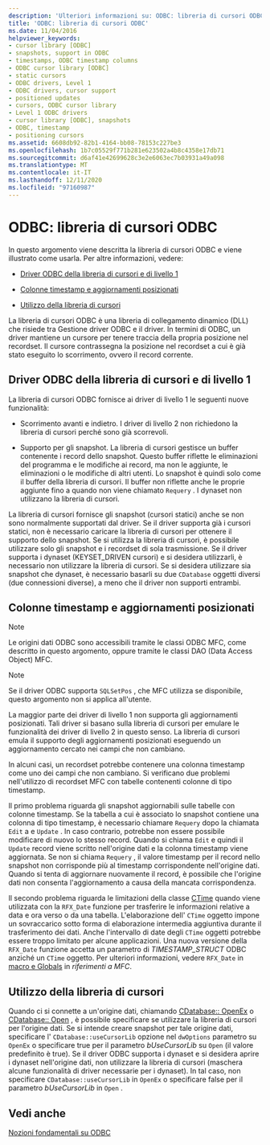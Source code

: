 ```yaml
---
description: 'Ulteriori informazioni su: ODBC: libreria di cursori ODBC'
title: 'ODBC: libreria di cursori ODBC'
ms.date: 11/04/2016
helpviewer_keywords:
- cursor library [ODBC]
- snapshots, support in ODBC
- timestamps, ODBC timestamp columns
- ODBC cursor library [ODBC]
- static cursors
- ODBC drivers, Level 1
- ODBC drivers, cursor support
- positioned updates
- cursors, ODBC cursor library
- Level 1 ODBC drivers
- cursor library [ODBC], snapshots
- ODBC, timestamp
- positioning cursors
ms.assetid: 6608db92-82b1-4164-bb08-78153c227be3
ms.openlocfilehash: 1b7c05529f771b281e623502a4b8c4358e17db71
ms.sourcegitcommit: d6af41e42699628c3e2e6063ec7b03931a49a098
ms.translationtype: MT
ms.contentlocale: it-IT
ms.lasthandoff: 12/11/2020
ms.locfileid: "97160987"
---
```

# <a name="odbc-the-odbc-cursor-library"></a>ODBC: libreria di cursori ODBC

In questo argomento viene descritta la libreria di cursori ODBC e viene illustrato come usarla. Per altre informazioni, vedere:

- [Driver ODBC della libreria di cursori e di livello 1](#_core_the_cursor_library_and_level_1_odbc_drivers)

- [Colonne timestamp e aggiornamenti posizionati](#_core_positioned_updates_and_timestamp_columns)

- [Utilizzo della libreria di cursori](#_core_using_the_cursor_library)

La libreria di cursori ODBC è una libreria di collegamento dinamico (DLL) che risiede tra Gestione driver ODBC e il driver. In termini di ODBC, un driver mantiene un cursore per tenere traccia della propria posizione nel recordset. Il cursore contrassegna la posizione nel recordset a cui è già stato eseguito lo scorrimento, ovvero il record corrente.

## <a name="cursor-library-and-level-1-odbc-drivers"></a><a name="_core_the_cursor_library_and_level_1_odbc_drivers"></a> Driver ODBC della libreria di cursori e di livello 1

La libreria di cursori ODBC fornisce ai driver di livello 1 le seguenti nuove funzionalità:

- Scorrimento avanti e indietro. I driver di livello 2 non richiedono la libreria di cursori perché sono già scorrevoli.

- Supporto per gli snapshot. La libreria di cursori gestisce un buffer contenente i record dello snapshot. Questo buffer riflette le eliminazioni del programma e le modifiche ai record, ma non le aggiunte, le eliminazioni o le modifiche di altri utenti. Lo snapshot è quindi solo come il buffer della libreria di cursori. Il buffer non riflette anche le proprie aggiunte fino a quando non viene chiamato `Requery` . I dynaset non utilizzano la libreria di cursori.

La libreria di cursori fornisce gli snapshot (cursori statici) anche se non sono normalmente supportati dal driver. Se il driver supporta già i cursori statici, non è necessario caricare la libreria di cursori per ottenere il supporto dello snapshot. Se si utilizza la libreria di cursori, è possibile utilizzare solo gli snapshot e i recordset di sola trasmissione. Se il driver supporta i dynaset (KEYSET_DRIVEN cursori) e si desidera utilizzarli, è necessario non utilizzare la libreria di cursori. Se si desidera utilizzare sia snapshot che dynaset, è necessario basarli su due `CDatabase` oggetti diversi (due connessioni diverse), a meno che il driver non supporti entrambi.

## <a name="positioned-updates-and-timestamp-columns"></a><a name="_core_positioned_updates_and_timestamp_columns"></a> Colonne timestamp e aggiornamenti posizionati

> [!NOTE]
> Le origini dati ODBC sono accessibili tramite le classi ODBC MFC, come descritto in questo argomento, oppure tramite le classi DAO (Data Access Object) MFC.

> [!NOTE]
> Se il driver ODBC supporta `SQLSetPos` , che MFC utilizza se disponibile, questo argomento non si applica all'utente.

La maggior parte dei driver di livello 1 non supporta gli aggiornamenti posizionati. Tali driver si basano sulla libreria di cursori per emulare le funzionalità dei driver di livello 2 in questo senso. La libreria di cursori emula il supporto degli aggiornamenti posizionati eseguendo un aggiornamento cercato nei campi che non cambiano.

In alcuni casi, un recordset potrebbe contenere una colonna timestamp come uno dei campi che non cambiano. Si verificano due problemi nell'utilizzo di recordset MFC con tabelle contenenti colonne di tipo timestamp.

Il primo problema riguarda gli snapshot aggiornabili sulle tabelle con colonne timestamp. Se la tabella a cui è associato lo snapshot contiene una colonna di tipo timestamp, è necessario chiamare `Requery` dopo la chiamata `Edit` a e `Update` . In caso contrario, potrebbe non essere possibile modificare di nuovo lo stesso record. Quando si chiama `Edit` e quindi il `Update` record viene scritto nell'origine dati e la colonna timestamp viene aggiornata. Se non si chiama `Requery` , il valore timestamp per il record nello snapshot non corrisponde più al timestamp corrispondente nell'origine dati. Quando si tenta di aggiornare nuovamente il record, è possibile che l'origine dati non consenta l'aggiornamento a causa della mancata corrispondenza.

Il secondo problema riguarda le limitazioni della classe [CTime](../../atl-mfc-shared/reference/ctime-class.md) quando viene utilizzata con la `RFX_Date` funzione per trasferire le informazioni relative a data e ora verso o da una tabella. L'elaborazione dell' `CTime` oggetto impone un sovraccarico sotto forma di elaborazione intermedia aggiuntiva durante il trasferimento dei dati. Anche l'intervallo di date degli `CTime` oggetti potrebbe essere troppo limitato per alcune applicazioni. Una nuova versione della `RFX_Date` funzione accetta un parametro di *TIMESTAMP_STRUCT* ODBC anziché un `CTime` oggetto. Per ulteriori informazioni, vedere `RFX_Date` in [macro e Globals](../../mfc/reference/mfc-macros-and-globals.md) in *riferimenti a MFC*.

## <a name="using-the-cursor-library"></a><a name="_core_using_the_cursor_library"></a> Utilizzo della libreria di cursori

Quando ci si connette a un'origine dati, chiamando [CDatabase:: OpenEx](../../mfc/reference/cdatabase-class.md#openex) o [CDatabase:: Open](../../mfc/reference/cdatabase-class.md#open) , è possibile specificare se utilizzare la libreria di cursori per l'origine dati. Se si intende creare snapshot per tale origine dati, specificare l' `CDatabase::useCursorLib` opzione nel `dwOptions` parametro su `OpenEx` o specificare true per il parametro *bUseCursorLib* su `Open` (il valore predefinito è true). Se il driver ODBC supporta i dynaset e si desidera aprire i dynaset nell'origine dati, non utilizzare la libreria di cursori (maschera alcune funzionalità di driver necessarie per i dynaset). In tal caso, non specificare `CDatabase::useCursorLib` in `OpenEx` o specificare false per il parametro *bUseCursorLib* in `Open` .

## <a name="see-also"></a>Vedi anche

[Nozioni fondamentali su ODBC](../../data/odbc/odbc-basics.md)
